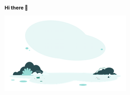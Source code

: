 ### Hi there 👋

![Cover](https://github.com/Truong-Terence/Truong-Terence/blob/master/img/Outdoors.png)
